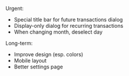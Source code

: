 Urgent:
- Special title bar for future transactions dialog
- Display-only dialog for recurring transactions
- When changing month, deselect day

Long-term:
- Improve design (esp. colors)
- Mobile layout
- Better settings page
